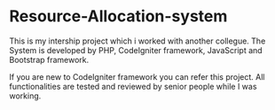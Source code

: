 # Resource-Allocation-system

This is my intership project which i worked with another collegue. The System is developed by PHP, CodeIgniter framework, JavaScript  and Bootstrap framework.

If you are new to CodeIgniter framework you can refer this project. 
All functionalities are tested and reviewed by senior people while I was working.
